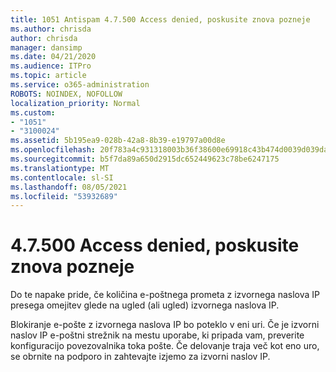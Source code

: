 ```yaml
---
title: 1051 Antispam 4.7.500 Access denied, poskusite znova pozneje
ms.author: chrisda
author: chrisda
manager: dansimp
ms.date: 04/21/2020
ms.audience: ITPro
ms.topic: article
ms.service: o365-administration
ROBOTS: NOINDEX, NOFOLLOW
localization_priority: Normal
ms.custom:
- "1051"
- "3100024"
ms.assetid: 5b195ea9-028b-42a8-8b39-e19797a00d8e
ms.openlocfilehash: 20f783a4c931318003b36f38600e69918c43b474d0039d039da25684c865c5e9
ms.sourcegitcommit: b5f7da89a650d2915dc652449623c78be6247175
ms.translationtype: MT
ms.contentlocale: sl-SI
ms.lasthandoff: 08/05/2021
ms.locfileid: "53932689"
---
```

# <a name="47500-access-denied-please-try-again-later"></a>4.7.500 Access denied, poskusite znova pozneje

Do te napake pride, če količina e-poštnega prometa z izvornega naslova IP presega omejitev glede na ugled (ali ugled) izvornega naslova IP.

Blokiranje e-pošte z izvornega naslova IP bo poteklo v eni uri. Če je izvorni naslov IP e-poštni strežnik na mestu uporabe, ki pripada vam, preverite konfiguracijo povezovalnika toka pošte. Če delovanje traja več kot eno uro, se obrnite na podporo in zahtevajte izjemo za izvorni naslov IP.
